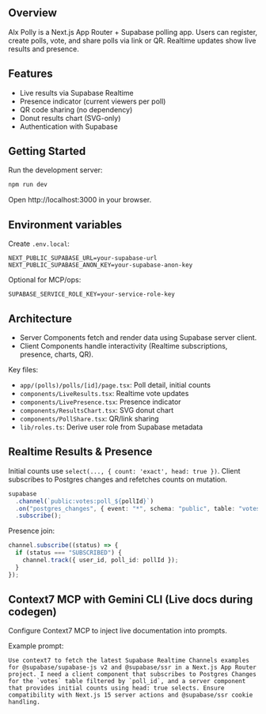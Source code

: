 ## Overview

Alx Polly is a Next.js App Router + Supabase polling app. Users can register, create polls, vote, and share polls via link or QR. Realtime updates show live results and presence.

## Features

- Live results via Supabase Realtime
- Presence indicator (current viewers per poll)
- QR code sharing (no dependency)
- Donut results chart (SVG-only)
- Authentication with Supabase

## Getting Started

Run the development server:

```bash
npm run dev
```

Open http://localhost:3000 in your browser.

## Environment variables

Create `.env.local`:

```
NEXT_PUBLIC_SUPABASE_URL=your-supabase-url
NEXT_PUBLIC_SUPABASE_ANON_KEY=your-supabase-anon-key
```

Optional for MCP/ops:

```
SUPABASE_SERVICE_ROLE_KEY=your-service-role-key
```

## Architecture

- Server Components fetch and render data using Supabase server client.
- Client Components handle interactivity (Realtime subscriptions, presence, charts, QR).

Key files:

- `app/(polls)/polls/[id]/page.tsx`: Poll detail, initial counts
- `components/LiveResults.tsx`: Realtime vote updates
- `components/LivePresence.tsx`: Presence indicator
- `components/ResultsChart.tsx`: SVG donut chart
- `components/PollShare.tsx`: QR/link sharing
- `lib/roles.ts`: Derive user role from Supabase metadata

## Realtime Results & Presence

Initial counts use `select(..., { count: 'exact', head: true })`. Client subscribes to Postgres changes and refetches counts on mutation.

```ts
supabase
  .channel(`public:votes:poll_${pollId}`)
  .on("postgres_changes", { event: "*", schema: "public", table: "votes", filter: `poll_id=eq.${pollId}` }, refetchCounts)
  .subscribe();
```

Presence join:

```ts
channel.subscribe((status) => {
  if (status === "SUBSCRIBED") {
    channel.track({ user_id, poll_id: pollId });
  }
});
```

## Context7 MCP with Gemini CLI (Live docs during codegen)

Configure Context7 MCP to inject live documentation into prompts.

Example prompt:

```
Use context7 to fetch the latest Supabase Realtime Channels examples for @supabase/supabase-js v2 and @supabase/ssr in a Next.js App Router project. I need a client component that subscribes to Postgres Changes for the `votes` table filtered by `poll_id`, and a server component that provides initial counts using head: true selects. Ensure compatibility with Next.js 15 server actions and @supabase/ssr cookie handling.
```
